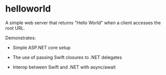 
# helloworld

A simple web server that returns "Hello World" when a
client accesses the root URL.

Demonstrates:

- Simple ASP.NET core setup

- The use of passing Swift closures to .NET delegates

- Interop between Swift and .NET with async/await

